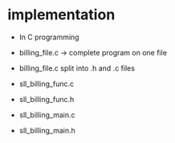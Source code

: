 # implementation
* In C programming

* billing_file.c -> complete program on one file


* billing_file.c split into .h and .c files

* sll_billing_func.c 
* sll_billing_func.h
* sll_billing_main.c
* sll_billing_main.h
